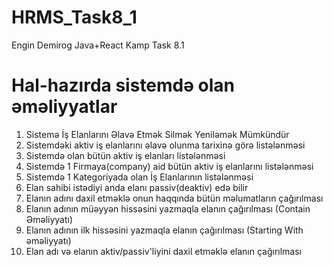 # HRMS_Task8_1
Engin Demirog Java+React Kamp Task 8.1

# Hal-hazırda sistemdə olan əməliyyatlar
1. Sistemə İş Elanlarını Əlavə Etmək Silmək Yeniləmək Mümkündür
2. Sistemdəki aktiv iş elanlarını əlavə olunma tarixinə görə listələnməsi
3. Sistemdə olan bütün aktiv iş elanları listələnməsi
4. Sistemdə 1 Firmaya(company) aid bütün aktiv iş elanlarını listələnməsi
5. Sistemdə 1 Kategoriyada olan İş Elanlarının listələnməsi
6. Elan sahibi istədiyi anda elanı passiv(deaktiv) edə bilir
7. Elanın adını daxil etməklə onun haqqında bütün məlumatların çağırılması
8. Elanın adının müəyyən hissəsini yazmaqla elanın çağırılması (Contain Əməliyyatı)
9. Elanın adının ilk hissəsini yazmaqla elanın çağırılması (Starting With əməliyyatı)
10. Elan adı və elanın aktiv/passiv'liyini daxil etməklə elanın çağırılması


